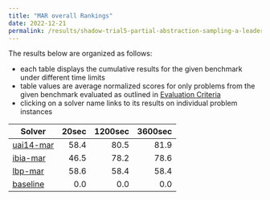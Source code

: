 ```yaml
---
title: "MAR overall Rankings"
date: 2022-12-21
permalink: /results/shadow-trial5-partial-abstraction-sampling-a-leader-board-2022-12-21/benchmark-rankings/MAR-overall-rankings
---
```




The results below are organized as follows:
- each table displays the cumulative results for the given benchmark under different time limits
- table values are average normalized scores for only problems from the given benchmark evaluated as outlined in [Evaluation Criteria](https://uaicompetition.github.io/uci-2022/results/evaluation-criteria/)
- clicking on a solver name links to its results on individual problem instances


|                      Solver                       | 20sec | 1200sec | 3600sec |
| ------------------------------------------------- | ----: | ------: | ------: |
| [uai14-mar](../solver-scores/uai14-mar-scores.md) |  58.4 |    80.5 |    81.9 |
| [ibia-mar](../solver-scores/ibia-mar-scores.md)   |  46.5 |    78.2 |    78.6 |
| [lbp-mar](../solver-scores/lbp-mar-scores.md)     |  58.6 |    58.4 |    58.4 |
| [baseline](../solver-scores/baseline-scores.md)   |   0.0 |     0.0 |     0.0 |

